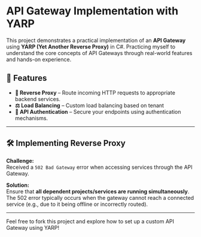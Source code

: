 # API Gateway Implementation with YARP

This project demonstrates a practical implementation of an **API Gateway** using **YARP (Yet Another Reverse Proxy)** in C#. Practicing myself to understand the core concepts of API Gateways through real-world features and hands-on experience.

## 🔧 Features

- **🔁 Reverse Proxy** – Route incoming HTTP requests to appropriate backend services.  
- **⚖️ Load Balancing** – Custom load balancing based on tenant
- **🔐 API Authentication** – Secure your endpoints using authentication mechanisms.

---

## 🛠️ Implementing Reverse Proxy

**Challenge:**  
Received a `502 Bad Gateway` error when accessing services through the API Gateway.

**Solution:**  
Ensure that **all dependent projects/services are running simultaneously**. The 502 error typically occurs when the gateway cannot reach a connected service (e.g., due to it being offline or incorrectly routed).

---

Feel free to fork this project and explore how to set up a custom API Gateway using YARP!
